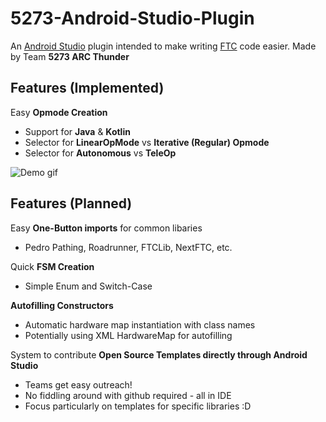 # 5273-Android-Studio-Plugin
An [Android Studio](https://developer.android.com/studio) plugin intended to make writing [FTC](https://www.firstinspires.org/robotics/ftc) code easier. Made by Team **5273 ARC Thunder**

<!-- this is used to build the plugin, don't remove these comments -->
<!-- Plugin description -->
## Features (Implemented)
Easy **Opmode Creation**
- Support for **Java** & **Kotlin**
- Selector for **LinearOpMode** vs **Iterative (Regular) Opmode**
- Selector for **Autonomous** vs **TeleOp**

![Demo gif](https://github.com/user-attachments/assets/63721ec3-4e31-4f57-bb91-496abb123d77)
## Features (Planned)
Easy **One-Button imports** for common libaries
- Pedro Pathing, Roadrunner, FTCLib, NextFTC, etc.

Quick **FSM Creation**
- Simple Enum and Switch-Case

**Autofilling Constructors**
- Automatic hardware map instantiation with class names
- Potentially using XML HardwareMap for autofilling

System to contribute **Open Source Templates directly through Android Studio**
- Teams get easy outreach!
- No fiddling around with github required - all in IDE
- Focus particularly on templates for specific libraries :D
<!-- Plugin description end -->